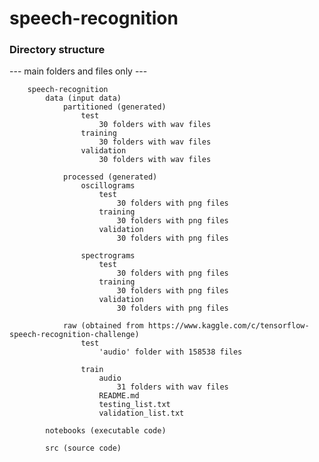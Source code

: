# speech-recognition

### Directory structure
--- main folders and files only ---

		speech-recognition
			data (input data)
				partitioned (generated)
					test
						30 folders with wav files
					training
						30 folders with wav files
					validation
						30 folders with wav files
						
				processed (generated)
					oscillograms
						test
							30 folders with png files
						training
							30 folders with png files
						validation
							30 folders with png files
							
					spectrograms
						test
							30 folders with png files
						training
							30 folders with png files
						validation
							30 folders with png files
							
				raw (obtained from https://www.kaggle.com/c/tensorflow-speech-recognition-challenge)
					test
						'audio' folder with 158538 files
						
					train
						audio
							31 folders with wav files
						README.md
						testing_list.txt
						validation_list.txt
						
			notebooks (executable code)
			
			src (source code)
